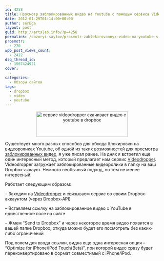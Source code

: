 ```yaml
---
id: 4258
title: Просмотр заблокированных видео на Youtube с помощью сервиса Videodropper
date: 2012-01-29T01:14:00+00:00
author: serEga
layout: post
guid: http://artslab.info/?p=4258
permalink: /obzoryi-saytov/prosmotr-zablokirovannyx-video-na-youtube-s-pomoshhyu-servisa-videodropper/
prosmotr:
  - 270
wpb_post_views_count:
  - 2422
dsq_thread_id:
  - 1567424921
cover:
  -
categories:
  - Обзоры сайтов
tags:
  - dropbox
  - video
  - youtube
---
```

<center>
  <a href="http://googledrive.com/host/0B9lHVSSSdxdxd0hjdUdmRzY3Tjg/videodropper.jpg"><img src="http://googledrive.com/host/0B9lHVSSSdxdxd0hjdUdmRzY3Tjg/videodropper-300x83.jpg" alt="сервис videodropper скачивает видео с youtube в dropbox" title="videodropper" width="300" height="83" class="aligncenter size-medium wp-image-4272" /></a>
</center>

Существует много разных способов для обхода блокировки на видеороликах Youtube, об одной из таких возможностей для [просмотра заблокированных видео](http://artslab.info/sovetyi/eto-video-ne-dostupno-dlya-prosmotra-kak-smotret-zablokirovannoe-video-s-youtube/ "Это видео не доступно для просмотра — как смотреть заблокированное видео с youtube"), я уже писал ранее. На днях я встретил еще один интересный метод, который предлагает нам сервис [Videodropper](http://videodropper.ep.io/). Videodropper загружает заблокированные видеоролики в папку на ваш Dropbox-аккаунт. Немного необычный подход, но тем не менее интересный.

Работает следующим образом:

&#8211; Заходим на [Videodropper](http://videodropper.ep.io/) и связываем сервис со своим Dropbox-аккаунтом (через Dropbox-API)

&#8211; Вставляем ссылку на заблокированное видео с YouTube в единственное поле на сайте

&#8211; Жмем &#8220;Send to Dropbox&#8221; и через некоторое время видео появится в вашей папке Dropbox, откуда можно будет его посмотреть без каких-либо ограничений

Под полем для ввода ссылки, видна еще одна интересная опция &#8211; &#8220;Optimize for iPhone/iPod Touch(Beta)&#8221;, при которой видео сразу будет переконвертировано в формат совместимый с iPhone/iPod.